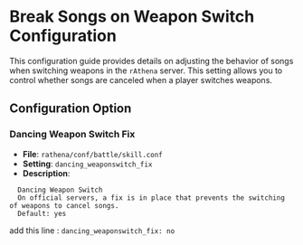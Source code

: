 # Break Songs on Weapon Switch Configuration

This configuration guide provides details on adjusting the behavior of songs when switching weapons in the `rAthena` server. This setting allows you to control whether songs are canceled when a player switches weapons.

## Configuration Option

### Dancing Weapon Switch Fix
- **File**: `rathena/conf/battle/skill.conf`
- **Setting**: `dancing_weaponswitch_fix`
- **Description**:
```
  Dancing Weapon Switch
  On official servers, a fix is in place that prevents the switching of weapons to cancel songs.
  Default: yes
```
add this line :
`dancing_weaponswitch_fix: no`
